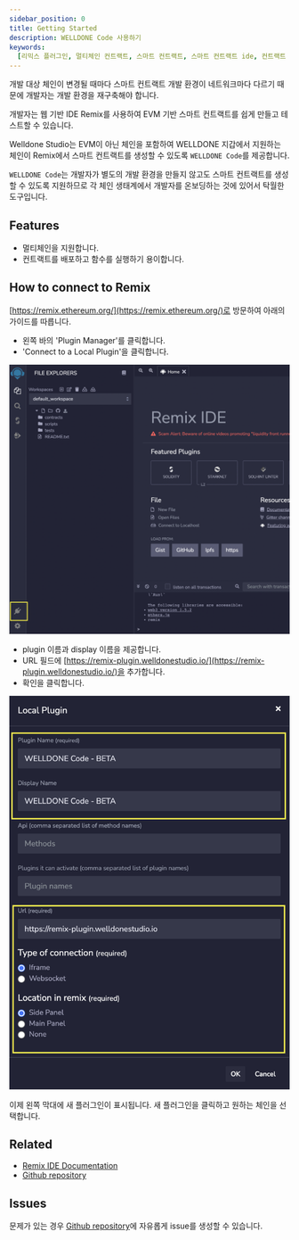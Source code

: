 ```yaml
---
sidebar_position: 0
title: Getting Started
description: WELLDONE Code 사용하기
keywords:
  [리믹스 플러그인, 멀티체인 컨트랙트, 스마트 컨트랙트, 스마트 컨트랙트 ide, 컨트랙트 웹 ide]
---
```


개발 대상 체인이 변경될 때마다 스마트 컨트랙트 개발 환경이 네트워크마다 다르기 때문에 개발자는 개발 환경을 재구축해야 합니다.

개발자는 웹 기반 IDE Remix를 사용하여 EVM 기반 스마트 컨트랙트를 쉽게 만들고 테스트할 수 있습니다.

Welldone Studio는 EVM이 아닌 체인을 포함하여 WELLDONE 지갑에서 지원하는 체인이 Remix에서 스마트 컨트랙트를 생성할 수 있도록 `WELLDONE Code`를 제공합니다.

`WELLDONE Code`는 개발자가 별도의 개발 환경을 만들지 않고도 스마트 컨트랙트를 생성할 수 있도록 지원하므로 각 체인 생태계에서 개발자를 온보딩하는 것에 있어서 탁월한 도구입니다.

## Features

- 멀티체인을 지원합니다.
- 컨트랙트를 배포하고 함수를 실행하기 용이합니다.

## How to connect to Remix

[https://remix.ethereum.org/](https://remix.ethereum.org/)로 방문하여 아래의 가이드를 따릅니다.

- 왼쪽 바의 'Plugin Manager'를 클릭합니다.
- 'Connect to a Local Plugin'을 클릭합니다.

![Plugin Manager](deploy-and-run/img/plugin-manager.png?raw=true 'Plugin Manager')

- plugin 이름과 display 이름을 제공합니다.
- URL 필드에 [https://remix-plugin.welldonestudio.io/](https://remix-plugin.welldonestudio.io/)을 추가합니다.
- 확인을 클릭합니다.

![Local Plugin](deploy-and-run/img/local-plugin.png?raw=true 'Local Plugin')

이제 왼쪽 막대에 새 플러그인이 표시됩니다. 새 플러그인을 클릭하고 원하는 체인을 선택합니다.

## Related

- [Remix IDE Documentation](https://remix-ide.readthedocs.io/en/latest/)
- [Github repository](https://github.com/ethereum/remix-ide)

## Issues

문제가 있는 경우 [Github repository](https://github.com/welldonestudio/welldonestudio.github.io/tree/master)에 자유롭게 issue를 생성할 수 있습니다.
